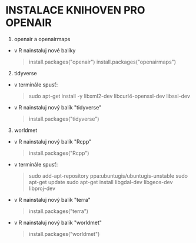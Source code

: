 # INSTALACE KNIHOVEN PRO OPENAIR

1. openair a openairmaps
- v R nainstaluj nové balíky
	> install.packages("openair")
	> install.packages("openairmaps")

2. tidyverse
- v terminále spusť:
	> sudo apt-get install -y libxml2-dev libcurl4-openssl-dev libssl-dev
- v R nainstaluj nový balík "tidyverse"
	> install.packages("tidyverse")

3. worldmet
- v R nainstaluj nový balík "Rcpp"
	> install.packages("Rcpp")
	
- v terminále spusť:
	> sudo add-apt-repository ppa:ubuntugis/ubuntugis-unstable
	> sudo apt-get update
	> sudo apt-get install libgdal-dev libgeos-dev libproj-dev 
	
- v R nainstaluj nový balík "terra"
	> install.packages("terra")
	
- v R nainstaluj nový balík "worldmet"
	> install.packages("worldmet")
